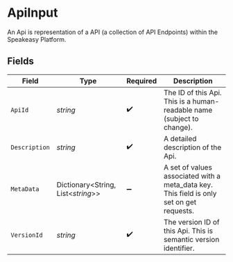 # ApiInput

An Api is representation of a API (a collection of API Endpoints) within the Speakeasy Platform.


## Fields

| Field                                                                                    | Type                                                                                     | Required                                                                                 | Description                                                                              |
| ---------------------------------------------------------------------------------------- | ---------------------------------------------------------------------------------------- | ---------------------------------------------------------------------------------------- | ---------------------------------------------------------------------------------------- |
| `ApiId`                                                                                  | *string*                                                                                 | :heavy_check_mark:                                                                       | The ID of this Api. This is a human-readable name (subject to change).                   |
| `Description`                                                                            | *string*                                                                                 | :heavy_check_mark:                                                                       | A detailed description of the Api.                                                       |
| `MetaData`                                                                               | Dictionary<String, List<*string*>>                                                       | :heavy_minus_sign:                                                                       | A set of values associated with a meta_data key. This field is only set on get requests. |
| `VersionId`                                                                              | *string*                                                                                 | :heavy_check_mark:                                                                       | The version ID of this Api. This is semantic version identifier.                         |